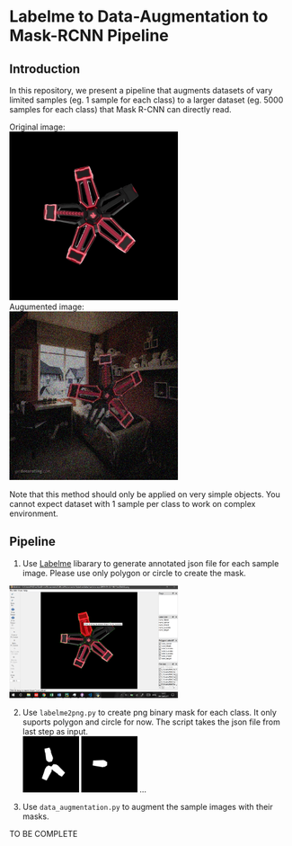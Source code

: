 # Labelme to Data-Augmentation to Mask-RCNN Pipeline

## Introduction

In this repository, we present a pipeline that augments datasets of vary limited samples (eg. 1 sample for each class) to a larger dataset (eg. 5000 samples for each class) that Mask R-CNN can directly read.  
  
Original image:  
<img src="examples/vlcsnap-2019-01-22-14h11m20s882.png" width="300">  
Augumented image:  
<img src="examples/0_568.jpg" width="300">  
  
Note that this method should only be applied on very simple objects. You cannot expect dataset with 1 sample per class to work on complex environment.  

## Pipeline

1. Use [Labelme](https://github.com/wkentaro/labelme/) libarary to generate annotated json file for each sample image. Please use only polygon or circle to create the mask.
<img src="examples/labelme.png" width="300">

2. Use `labelme2png.py` to create png binary mask for each class. It only suports polygon and circle for now. The script takes the json file from last step as input.  
<img src="examples/vlcsnap-2019-01-22-14h11m20s882_rune_success.png" width="100"> <img src="examples/vlcsnap-2019-01-22-14h11m20s882_rune_target.png" width="100"> ...

3. Use `data_augmentation.py` to augment the sample images with their masks.

TO BE COMPLETE
